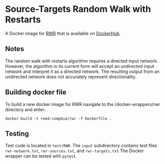 # Source-Targets Random Walk with Restarts

A Docker image for [RWR](https://github.com/Reed-CompBio/rwr) that is available on [DockerHub](https://hub.docker.com/repository/docker/reed-compbio/rwr).

## Notes
The random walk with restarts algorithm requires a directed input network. However, the algorithm in its current form will accept an undirected input network and interpret it as a directed network. The resulting output from an undirected network does not accurately represent directionality.

## Building docker file
To build a new docker image for RWR navigate to the /docker-wrappers/rwr directory and enter:

```
docker build -t reed-compbio/rwr -f Dockerfile .
```

## Testing
Test code is located in `test/RWR`.
The `input` subdirectory contains test files `rwr-network.txt`, `rwr-sources.txt`, and `rwr-targets.txt`
The Docker wrapper can be tested with `pytest`.
